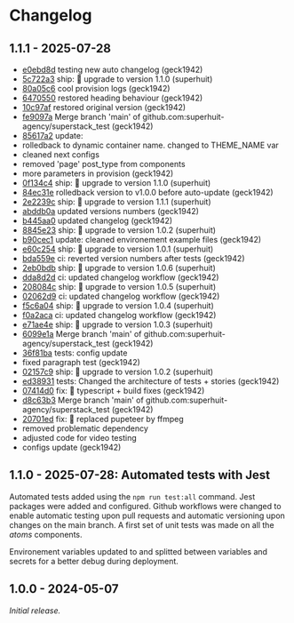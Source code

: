 # Changelog

## 1.1.1 - 2025-07-28

- [e0ebd8d](https://github.com/superhuit-agency/superstack_test/commit/e0ebd8da68bf43a4d1e74ad478ac72e64e9be7c4) testing new auto changelog (geck1942)
- [5c722a3](https://github.com/superhuit-agency/superstack_test/commit/5c722a3f92abcefdf22654f653f9abf35c401ce9) ship: 🚀 upgrade to version 1.1.0 (superhuit)
- [80a05c6](https://github.com/superhuit-agency/superstack_test/commit/80a05c6d1dea5a333993dd61efee4609277b8947) cool provision logs (geck1942)
- [6470550](https://github.com/superhuit-agency/superstack_test/commit/6470550b59ae6bcd32b5e1c1a65f537b274f371f) restored heading behaviour (geck1942)
- [10c97af](https://github.com/superhuit-agency/superstack_test/commit/10c97af336ad5d5aa081a080fd3ec07080fab6a7) restored original version (geck1942)
- [fe9097a](https://github.com/superhuit-agency/superstack_test/commit/fe9097a6222b69dd9bb70a058ab81dbcd37f0943) Merge branch 'main' of github.com:superhuit-agency/superstack_test (geck1942)
- [85617a2](https://github.com/superhuit-agency/superstack_test/commit/85617a2c37ef8aed1cc37916717686d4d0c18dbb) update:
- rolledback to dynamic container name. changed to THEME_NAME var
- cleaned next configs
- removed 'page' post_type from components
- more parameters in provision (geck1942)
- [0f134c4](https://github.com/superhuit-agency/superstack_test/commit/0f134c46a1de514a6ee033b79c72c82992a914fc) ship: 🚀 upgrade to version 1.1.0 (superhuit)
- [84ec31e](https://github.com/superhuit-agency/superstack_test/commit/84ec31e307210523b747efaff1f429e0a04fdd4d) rolledback version to v1.0.0 before auto-update (geck1942)
- [2e2239c](https://github.com/superhuit-agency/superstack_test/commit/2e2239cd8b1606ab00572d3292b827145b4db232) ship: 🚀 upgrade to version 1.1.1 (superhuit)
- [abddb0a](https://github.com/superhuit-agency/superstack_test/commit/abddb0a23522fb2ae43e860a2915912b9f91d4be) updated versions numbers (geck1942)
- [b445aa0](https://github.com/superhuit-agency/superstack_test/commit/b445aa0c542d7f76b7d91071eb25588972c34128) updated changelog (geck1942)
- [8845e23](https://github.com/superhuit-agency/superstack_test/commit/8845e23b742dc54882cccfb7a24c830e92f2e17a) ship: 🚀 upgrade to version 1.0.2 (superhuit)
- [b90cec1](https://github.com/superhuit-agency/superstack_test/commit/b90cec10aa816eacf8b63efe663390d608f08494) update: cleaned environement example files (geck1942)
- [e60c254](https://github.com/superhuit-agency/superstack_test/commit/e60c254704367aca628d7ae4ce4dc17aaafd920c) ship: 🚀 upgrade to version 1.0.1 (superhuit)
- [bda559e](https://github.com/superhuit-agency/superstack_test/commit/bda559ed1cd33d7cc942dc834cf69a39feade3c2) ci: reverted version numbers after tests (geck1942)
- [2eb0bdb](https://github.com/superhuit-agency/superstack_test/commit/2eb0bdbb343270dc1f8c75e424b9ac8e670a687c) ship: 🚀 upgrade to version 1.0.6 (superhuit)
- [dda8d2d](https://github.com/superhuit-agency/superstack_test/commit/dda8d2de3c2380d42e48a61787f25457f615adbb) ci: updated changelog workflow (geck1942)
- [208084c](https://github.com/superhuit-agency/superstack_test/commit/208084cd6ac3dfd1ad511c003f59367706dec5b7) ship: 🚀 upgrade to version 1.0.5 (superhuit)
- [02062d9](https://github.com/superhuit-agency/superstack_test/commit/02062d948427745ea5d2e4d50ef71c592b52cc07) ci: updated changelog workflow (geck1942)
- [f5c6a04](https://github.com/superhuit-agency/superstack_test/commit/f5c6a04216d68c19ad4a8425034f0ab4529bbb85) ship: 🚀 upgrade to version 1.0.4 (superhuit)
- [f0a2aca](https://github.com/superhuit-agency/superstack_test/commit/f0a2aca859dcb42f58a49e2f6231aa586861d3ab) ci: updated changelog workflow (geck1942)
- [e71ae4e](https://github.com/superhuit-agency/superstack_test/commit/e71ae4e6b53c1e4d756c060bd647baf0b353034d) ship: 🚀 upgrade to version 1.0.3 (superhuit)
- [6099e1a](https://github.com/superhuit-agency/superstack_test/commit/6099e1a7c189f59cd63e22c3c62ced9482f20b91) Merge branch 'main' of github.com:superhuit-agency/superstack_test (geck1942)
- [36f81ba](https://github.com/superhuit-agency/superstack_test/commit/36f81bafef5bb09869f1a15e577db59ee8a093fa) tests: config update
- fixed paragraph test (geck1942)
- [02157c9](https://github.com/superhuit-agency/superstack_test/commit/02157c91d336dd7f8832dd59709bd73fc179a20b) ship: 🚀 upgrade to version 1.0.2 (superhuit)
- [ed38931](https://github.com/superhuit-agency/superstack_test/commit/ed38931fe30af0f2ed42bf917eca5f8061d24b5f) tests: Changed the architecture of tests + stories (geck1942)
- [07414d0](https://github.com/superhuit-agency/superstack_test/commit/07414d0b3abbef91d365bfd30aa9dcc9147bb494) fix: 🐛 typescript + build fixes (geck1942)
- [d8c63b3](https://github.com/superhuit-agency/superstack_test/commit/d8c63b3be91261a9b4cfd34df0533e4f2454242b) Merge branch 'main' of github.com:superhuit-agency/superstack_test (geck1942)
- [20701ed](https://github.com/superhuit-agency/superstack_test/commit/20701ed3e9b280c6fa08b8c307fc4da9908f2147) fix: 🐛 replaced pupeteer by ffmpeg
- removed problematic dependency
- adjusted code for video testing
- configs update (geck1942)


## 1.1.0 - 2025-07-28: Automated tests with Jest

Automated tests added using the `npm run test:all` command. Jest packages were added and configured.
Github workflows were changed to enable automatic testing upon pull requests and automatic versioning upon changes on the main branch.
A first set of unit tests was made on all the _atoms_ components.

Environement variables updated to and splitted between variables and secrets for a better debug during deployment.

## 1.0.0 - 2024-05-07

_Initial release._
